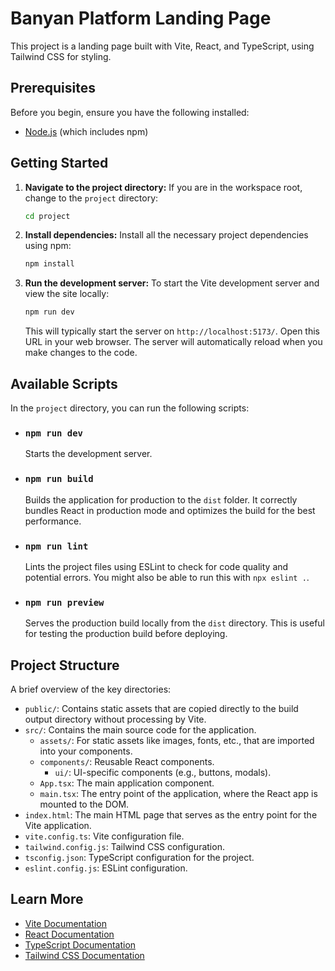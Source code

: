 # Banyan Platform Landing Page

This project is a landing page built with Vite, React, and TypeScript, using Tailwind CSS for styling.

## Prerequisites

Before you begin, ensure you have the following installed:
- [Node.js](https://nodejs.org/) (which includes npm)

## Getting Started

1.  **Navigate to the project directory:**
    If you are in the workspace root, change to the `project` directory:
    ```bash
    cd project
    ```

2.  **Install dependencies:**
    Install all the necessary project dependencies using npm:
    ```bash
    npm install
    ```

3.  **Run the development server:**
    To start the Vite development server and view the site locally:
    ```bash
    npm run dev
    ```
    This will typically start the server on `http://localhost:5173/`. Open this URL in your web browser. The server will automatically reload when you make changes to the code.

## Available Scripts

In the `project` directory, you can run the following scripts:

-   ### `npm run dev`
    Starts the development server.

-   ### `npm run build`
    Builds the application for production to the `dist` folder. It correctly bundles React in production mode and optimizes the build for the best performance.

-   ### `npm run lint`
    Lints the project files using ESLint to check for code quality and potential errors. You might also be able to run this with `npx eslint .`.

-   ### `npm run preview`
    Serves the production build locally from the `dist` directory. This is useful for testing the production build before deploying.

## Project Structure

A brief overview of the key directories:

-   `public/`: Contains static assets that are copied directly to the build output directory without processing by Vite.
-   `src/`: Contains the main source code for the application.
    -   `assets/`: For static assets like images, fonts, etc., that are imported into your components.
    -   `components/`: Reusable React components.
        -   `ui/`: UI-specific components (e.g., buttons, modals).
    -   `App.tsx`: The main application component.
    -   `main.tsx`: The entry point of the application, where the React app is mounted to the DOM.
-   `index.html`: The main HTML page that serves as the entry point for the Vite application.
-   `vite.config.ts`: Vite configuration file.
-   `tailwind.config.js`: Tailwind CSS configuration.
-   `tsconfig.json`: TypeScript configuration for the project.
-   `eslint.config.js`: ESLint configuration.

## Learn More

-   [Vite Documentation](https://vitejs.dev/guide/)
-   [React Documentation](https://reactjs.org/docs/getting-started.html)
-   [TypeScript Documentation](https://www.typescriptlang.org/docs/)
-   [Tailwind CSS Documentation](https://tailwindcss.com/docs/) 